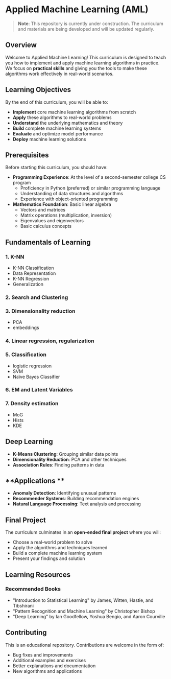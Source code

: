 # Applied Machine Learning (AML)

> **Note**: This repository is currently under construction. The curriculum and materials are being developed and will be updated regularly.

## Overview

Welcome to Applied Machine Learning! This curriculum is designed to teach you how to implement and apply machine learning algorithms in practice. We focus on **practical skills** and giving you the tools to make these algorithms work effectively in real-world scenarios.

## Learning Objectives

By the end of this curriculum, you will be able to:

- **Implement** core machine learning algorithms from scratch
- **Apply** these algorithms to real-world problems
- **Understand** the underlying mathematics and theory
- **Build** complete machine learning systems
- **Evaluate** and optimize model performance
- **Deploy** machine learning solutions

## Prerequisites

Before starting this curriculum, you should have:

- **Programming Experience**: At the level of a second-semester college CS program
  - Proficiency in Python (preferred) or similar programming language
  - Understanding of data structures and algorithms
  - Experience with object-oriented programming
- **Mathematics Foundation**: Basic linear algebra
  - Vectors and matrices
  - Matrix operations (multiplication, inversion)
  - Eigenvalues and eigenvectors
  - Basic calculus concepts

## **Fundamentals of Learning**

### 1. K-NN
- K-NN Classification
- Data Representation
- K-NN Regression
- Generalization

### 2. Search and Clustering

### 3. Dimensionality reduction
- PCA
- embeddings

### 4. Linear regression, regularization

### 5. Classification
- logistic regression
- SVM
- Naïve Bayes Classifier

### 6. EM and Latent Variables

### 7. Density estimation
- MoG
- Hists
- KDE

## **Deep Learning**
- **K-Means Clustering**: Grouping similar data points
- **Dimensionality Reduction**: PCA and other techniques
- **Association Rules**: Finding patterns in data

## **Applications **
- **Anomaly Detection**: Identifying unusual patterns
- **Recommender Systems**: Building recommendation engines
- **Natural Language Processing**: Text analysis and processing

## Final Project

The curriculum culminates in an **open-ended final project** where you will:

- Choose a real-world problem to solve
- Apply the algorithms and techniques learned
- Build a complete machine learning system
- Present your findings and solution

## Learning Resources

### Recommended Books
- "Introduction to Statistical Learning" by James, Witten, Hastie, and Tibshirani
- "Pattern Recognition and Machine Learning" by Christopher Bishop
- "Deep Learning" by Ian Goodfellow, Yoshua Bengio, and Aaron Courville

## Contributing

This is an educational repository. Contributions are welcome in the form of:

- Bug fixes and improvements
- Additional examples and exercises
- Better explanations and documentation
- New algorithms and applications